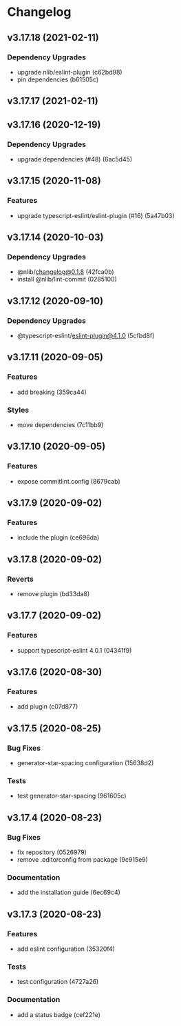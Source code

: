 # Changelog

## v3.17.18 (2021-02-11)

### Dependency Upgrades

- upgrade nlib/eslint-plugin (c62bd98)
- pin dependencies (b61505c)


## v3.17.17 (2021-02-11)


## v3.17.16 (2020-12-19)

### Dependency Upgrades

- upgrade dependencies (#48) (6ac5d45)


## v3.17.15 (2020-11-08)

### Features

- upgrade typescript-eslint/eslint-plugin (#16) (5a47b03)


## v3.17.14 (2020-10-03)

### Dependency Upgrades

- @nlib/changelog@0.1.8 (42fca0b)
- install @nlib/lint-commit (0285100)


## v3.17.12 (2020-09-10)

### Dependency Upgrades

- @typescript-eslint/eslint-plugin@4.1.0 (5cfbd8f)


## v3.17.11 (2020-09-05)

### Features

- add breaking (359ca44)

### Styles

- move dependencies (7c11bb9)


## v3.17.10 (2020-09-05)

### Features

- expose commitlint.config (8679cab)


## v3.17.9 (2020-09-02)

### Features

- include the plugin (ce696da)


## v3.17.8 (2020-09-02)

### Reverts

- remove plugin (bd33da8)


## v3.17.7 (2020-09-02)

### Features

- support typescript-eslint 4.0.1 (04341f9)


## v3.17.6 (2020-08-30)

### Features

- add plugin (c07d877)


## v3.17.5 (2020-08-25)

### Bug Fixes

- generator-star-spacing configuration (15638d2)

### Tests

- test generator-star-spacing (961605c)


## v3.17.4 (2020-08-23)

### Bug Fixes

- fix repository (0526979)
- remove .editorconfig from package (9c915e9)

### Documentation

- add the installation guide (6ec69c4)


## v3.17.3 (2020-08-23)

### Features

- add eslint configuration (35320f4)

### Tests

- test configuration (4727a26)

### Documentation

- add a status badge (cef221e)


